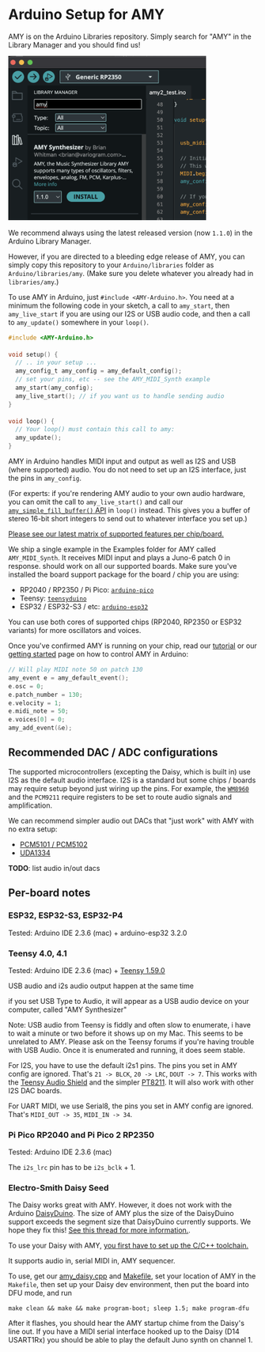 # Arduino Setup for AMY

AMY is on the Arduino Libraries repository. Simply search for "AMY" in the Library Manager and you should find us!

<img src="https://github.com/shorepine/amy/raw/main/docs/arduino1.png" width="400"/>

We recommend always using the latest released version (now `1.1.0`) in the Arduino Library Manager. 

However, if you are directed to a bleeding edge release of AMY, you can simply copy this repository to your `Arduino/libraries` folder as `Arduino/libraries/amy`. (Make sure you delete whatever you already had in `libraries/amy`.)

To use AMY in Arduino, just `#include <AMY-Arduino.h>`. You need at a minimum the following code in your sketch, a call to `amy_start`, then `amy_live_start` if you are using our I2S or USB audio code, and then a call to `amy_update()` somewhere in your `loop()`. 

```c
#include <AMY-Arduino.h>

void setup() {
  // .. in your setup ...
  amy_config_t amy_config = amy_default_config();
  // set your pins, etc -- see the AMY_MIDI_Synth example
  amy_start(amy_config);
  amy_live_start(); // if you want us to handle sending audio
}

void loop() {
  // Your loop() must contain this call to amy:
  amy_update(); 
}
```

AMY in Arduino handles MIDI input and output as well as I2S and USB (where supported) audio. You do not need to set up an I2S interface, just the pins in `amy_config`.

(For experts: if you're rendering AMY audio to your own audio hardware, you can omit the call to `amy_live_start()` and call our [`amy_simple_fill_buffer()` API](api.md) in `loop()` instead. This gives you a buffer of stereo 16-bit short integers to send out to whatever interface you set up.)

[Please see our latest matrix of supported features per chip/board.](https://github.com/shorepine/amy/issues/354)

We ship a single example in the Examples folder for AMY called `AMY_MIDI_Synth`. It receives MIDI input and plays a Juno-6 patch 0 in response. should work on all our supported boards. Make sure you've installed the board support package for the board / chip you are using:

 * RP2040 / RP2350 / Pi Pico: [`arduino-pico`](https://arduino-pico.readthedocs.io/en/latest/install.html#installing-via-arduino-boards-manager)
 * Teensy: [`teensyduino`](https://www.pjrc.com/teensy/td_download.html)
 * ESP32 / ESP32-S3 / etc: [`arduino-esp32`](https://espressif-docs.readthedocs-hosted.com/projects/arduino-esp32/en/latest/installing.html)

You can use both cores of supported chips (RP2040, RP2350 or ESP32 variants) for more oscillators and voices.

Once you've confirmed AMY is running on your chip, read our [tutorial](tutorial.html) or our [getting started](../README.md) page on how to control AMY in Arduino:

```c
// Will play MIDI note 50 on patch 130
amy_event e = amy_default_event();
e.osc = 0;
e.patch_number = 130;
e.velocity = 1;
e.midi_note = 50;
e.voices[0] = 0;
amy_add_event(&e);
```

## Recommended DAC / ADC configurations

The supported microcontrollers (excepting the Daisy, which is built in) use I2S as the default audio interface. I2S is a standard but some chips / boards may require setup beyond just wiring up the pins. For example, the [`WM8960`](https://www.waveshare.com/wiki/WM8960_Audio_HAT) and the `PCM9211` require registers to be set to route audio signals and amplification. 

We can recommend simpler audio out DACs that "just work" with AMY with no extra setup:

 * [PCM5101 / PCM5102](https://www.amazon.com/dp/B0DCGF2TN1?th=1)
 * [UDA1334](https://www.adafruit.com/product/3678)

 **TODO**: list audio in/out dacs

## Per-board notes

### ESP32, ESP32-S3, ESP32-P4

Tested: Arduino IDE 2.3.6 (mac) + arduino-esp32 3.2.0


### Teensy 4.0, 4.1

Tested: Arduino IDE 2.3.6 (mac) + [Teensy 1.59.0](https://www.pjrc.com/teensy/teensyduino.html)

USB audio and i2s audio output happen at the same time

if you set USB Type to Audio, it will appear as a USB audio device on your computer, called "AMY Synthesizer"

Note: USB audio from Teensy is fiddly and often slow to enumerate, i have to wait a minute or two before it shows up on my Mac. This seems to be unrelated to AMY. Please ask on the Teensy forums if you're having trouble with USB Audio. Once it is enumerated and running, it does seem stable.

For I2S, you have to use the default i2s1 pins. The pins you set in AMY config are ignored. That's `21 -> BLCK`, `20 -> LRC`, `DOUT -> 7`. This works with the [Teensy Audio Shield](https://www.pjrc.com/store/teensy3_audio.html) and the simpler [PT8211](https://www.pjrc.com/store/pt8211_kit.html). It will also work with other I2S DAC boards. 

For UART MIDI, we use Serial8, the pins you set in AMY config are ignored. That's `MIDI_OUT -> 35`, `MIDI_IN -> 34`.



### Pi Pico RP2040 and Pi Pico 2 RP2350

Tested: Arduino IDE 2.3.6 (mac)

The `i2s_lrc` pin has to be `i2s_bclk` + 1.


### Electro-Smith Daisy Seed

The Daisy works great with AMY.  However, it does not work with the Arduino [DaisyDuino](https://daisy.audio/tutorials/arduino-dev-env/#welcome-to-daisyduino). The size of AMY plus the size of the DaisyDuino support exceeds the segment size that DaisyDuino currently supports. We hope they fix this! [See this thread for more information.](https://forum.electro-smith.com/t/arduino-how-to-use-512k-ram-area-for-program-space/4839). 

To use your Daisy with AMY, [you first have to set up the C/C++ toolchain.](https://daisy.audio/tutorials/cpp-dev-env/#follow-along-with-the-video-guide)

It supports audio in, serial MIDI in, AMY sequencer.

To use, get our [amy_daisy.cpp](https://github.com/shorepine/amy/raw/main/daisy/amy_daisy.cpp) and [Makefile](https://github.com/shorepine/amy/raw/main/daisy/Makefile), set your location of AMY in the `Makefile`, then set up your Daisy dev environment, then put the board into DFU mode, and run

```
make clean && make && make program-boot; sleep 1.5; make program-dfu
```

After it flashes, you should hear the AMY startup chime from the Daisy's line out.  If you have a MIDI serial interface hooked up to the Daisy (D14 USART1Rx) you should be able to play the default Juno synth on channel 1.

